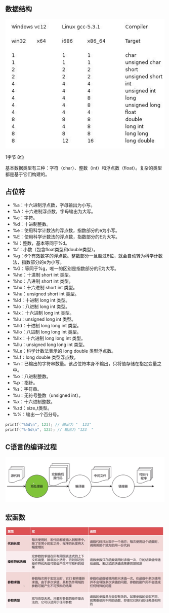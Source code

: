 ## 数据结构

![](images/419003304062942323.png)

1字节 8位 

基本数据类型有三种：字符（char）、整数（int）和浮点数（float）。复杂的类型都是基于它们构建的。



## 占位符

- %a：十六进制浮点数，字母输出为小写。
- %A：十六进制浮点数，字母输出为大写。
- %c：字符。
- %d：十进制整数。
- %e：使用科学计数法的浮点数，指数部分的e为小写。
- %E：使用科学计数法的浮点数，指数部分的E为大写。
- %i：整数，基本等同于%d。
- %f：小数（包含float类型和double类型）。
- %g：6个有效数字的浮点数。整数部分一旦超过6位，就会自动转为科学计数法，指数部分的e为小写。
- %G：等同于%g，唯一的区别是指数部分的E为大写。
- %hd：十进制 short int 类型。
- %ho：八进制 short int 类型。
- %hx：十六进制 short int 类型。
- %hu：unsigned short int 类型。
- %ld：十进制 long int 类型。
- %lo：八进制 long int 类型。
- %lx：十六进制 long int 类型。
- %lu：unsigned long int 类型。
- %lld：十进制 long long int 类型。
- %llo：八进制 long long int 类型。
- %llx：十六进制 long long int 类型。
- %llu：unsigned long long int 类型。
- %Le：科学计数法表示的 long double 类型浮点数。
- %Lf：long double 类型浮点数。
- %n：已输出的字符串数量。该占位符本身不输出，只将值存储在指定变量之中。
- %o：八进制整数。
- %p：指针。
- %s：字符串。
- %u：无符号整数（unsigned int）。
- %x：十六进制整数。
- %zd：size_t类型。
- %%：输出一个百分号。

```c
printf("%5d\n", 123); // 输出为 "  123"
printf("%-5d\n", 123); // 输出为 "123  "
```

## C语言的编译过程

![](images/867005609070422323.png)


## 宏函数

![](images/409004403070422323.png)